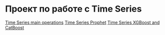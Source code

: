# Проект по работе с Time Series

[Time Series main operations](time_series_project/time_series_project.ipynb)
[Time Series Prophet](time_series_project/time_series_prophet.ipynb)
[Time Series XGBoost and CatBoost](time_series_project/time_series_xjboost.ipynb)